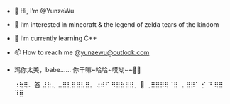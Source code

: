 - 👋 Hi, I’m @YunzeWu
- 👀 I’m interested in minecraft & the legend of zelda tears of the kindom
- 🌱 I’m currently learning C++
- 📫 How to reach me @yunzewu@outlook.com
- 鸡你太美，babe…… 你干嘛~哈哈~哎呦~~🏀🐔




  ⠰⢷⢿⠄
  答
  ⣼⣷⣄
  ⣤⣿⣇⣿⣿⣧⣿⡄
  ⢴⠾⠋ ⠻⣿⣷⣿⣿⡀
  🏀 ⢀⣿⣿⡿⢿⠈⣿ ⢠
  ⣿⡿⠁ ⡊ ⠙ ⢿⣿ ⠹⣿

<!---
YunzeWu/YunzeWu is a ✨ special ✨ repository because its `README.md` (this file) appears on your GitHub profile.
You can click the Preview link to take a look at your changes.
--->

